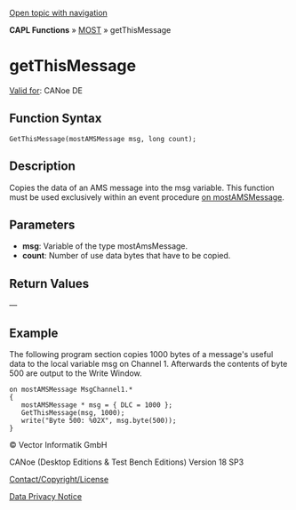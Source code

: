 [Open topic with navigation](../../../../../CANoeDEFamily.htm#Topics/CAPLFunctions/MOST/Functions/CAPLfunctionMOSTGetThisMessage.md)

**CAPL Functions** » [MOST](../CAPLfunctionsMOSTOverview.md) » getThisMessage

# getThisMessage

[Valid for](../../../Shared/FeatureAvailability.md): CANoe DE

## Function Syntax

`GetThisMessage(mostAMSMessage msg, long count);`

## Description

Copies the data of an AMS message into the msg variable. This function must be used exclusively within an event procedure [on mostAMSMessage](../EventProcedures/CAPLfunctionOnMOSTAMSMessage.md).

## Parameters

- **msg**: Variable of the type mostAmsMessage.
- **count**: Number of use data bytes that have to be copied.

## Return Values

—

## Example

The following program section copies 1000 bytes of a message's useful data to the local variable msg on Channel 1. Afterwards the contents of byte 500 are output to the Write Window.

```plaintext
on mostAMSMessage MsgChannel1.*
{
   mostAMSMessage * msg = { DLC = 1000 };
   GetThisMessage(msg, 1000);
   write("Byte 500: %02X", msg.byte(500));
}
```

© Vector Informatik GmbH

CANoe (Desktop Editions & Test Bench Editions) Version 18 SP3

[Contact/Copyright/License](../../../Shared/ContactCopyrightLicense.md)

[Data Privacy Notice](https://www.vector.com/int/en/company/get-info/privacy-policy/)
